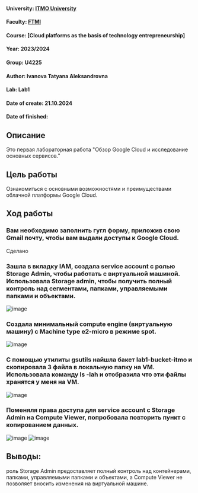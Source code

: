 #### University: [ITMO University](https://itmo.ru/ru/)
#### Faculty: [FTMI](https://ftmi.itmo.ru/)
#### Course: [Cloud platforms as the basis of technology entrepreneurship]
#### Year: 2023/2024
#### Group: U4225
#### Author: Ivanova Tatyana Aleksandrovna
#### Lab: Lab1
#### Date of create: 21.10.2024
#### Date of finished: 

## Описание
Это первая лабораторная работа "Обзор Google Cloud и исследование основных сервисов."

## Цель работы
Ознакомиться с основными возможностями и преимуществами облачной платформы Google Cloud.

## Ход работы

### Вам необходимо заполнить гугл форму, приложив свою Gmail почту, чтобы вам выдали доступы к Google Cloud.
Сделано

### Зашла в вкладку IAM, создала service account с ролью Storage Admin, чтобы работать с виртуальной машиной. Использовала Storage admin, чтобы получить полный контроль над сегментами, папками, управляемыми папками и объектами.
![image](https://github.com/user-attachments/assets/a586ef43-162e-444d-9fa3-d09cfe92c25e)

### Создала минимальный compute engine (виртуальную машину) с Machine type e2-micro в режиме spot.
![image](https://github.com/user-attachments/assets/65e7b924-da5e-4cb3-a74e-4eea9cff3aa3)

### С помощью утилиты gsutils найшла бакет lab1-bucket-itmo и скопировала 3 файла в локальную папку на VM. Использовала команду ls -lah и отобразила что эти файлы хранятся у меня на VM.

![image](https://github.com/user-attachments/assets/8e90f4dc-938b-4463-a769-063a4dc34157)


### Поменяля права доступа для service account с Storage Admin на Compute Viewer, попробовала повторить пункт с копированием данных.

![image](https://github.com/user-attachments/assets/1115cd73-f612-44b3-8584-f3b709c54eea)
![image](https://github.com/user-attachments/assets/9566d25d-4a3d-44bf-bfd7-92e277ffbe26)

## Выводы: 
роль Storage Admin предоставляет полный контроль над контейнерами, папками, управляемыми папками и объектами, а Compute Viewer не позволяет вносить изменения на виртуальной машине.
